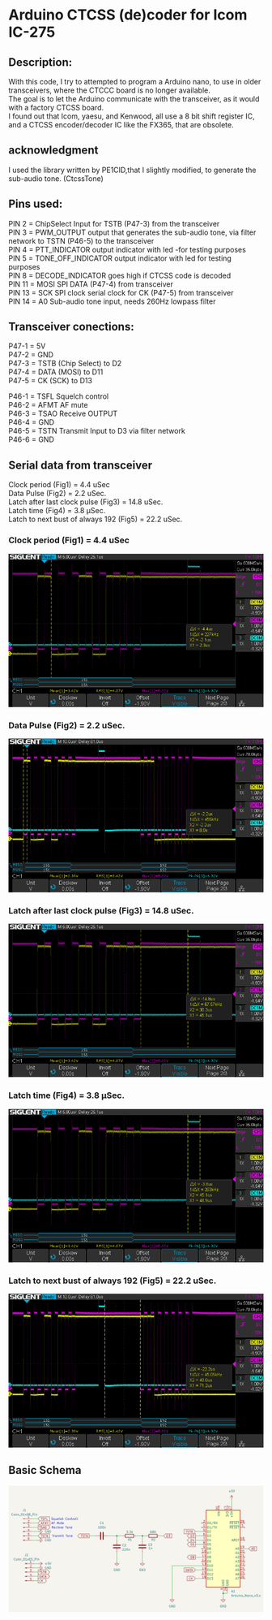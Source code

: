 # Arduino CTCSS (de)coder for Icom IC-275

## Description:
With this code, I try to attempted to program a Arduino nano, to use in older transceivers, where the CTCCC board is no longer available.<br>
The goal is to let the Arduino communicate with the transceiver, as it would with a factory CTCSS board.<br>
I found out that Icom, yaesu, and Kenwood, all use a 8 bit shift register IC, and a CTCSS encoder/decoder IC like the FX365, that are obsolete.</p>
## acknowledgment
I used the library written by PE1CID,that I slightly modified, to generate the sub-audio tone. (CtcssTone)</p>
## Pins used:<br>
PIN 2 = ChipSelect Input for TSTB (P47-3) from the transceiver<br>
PIN 3 = PWM_OUTPUT output that generates the sub-audio tone, via filter network to TSTN (P46-5) to the transceiver<br>
PIN 4 = PTT_INDICATOR output indicator with led -for testing purposes<br>
PIN 5 = TONE_OFF_INDICATOR output indicator with led for testing purposes<br>
PIN 8 = DECODE_INDICATOR goes high if CTCSS code is decoded<br>
PIN 11 = MOSI SPI DATA (P47-4) from transceiver<br>
PIN 13 = SCK SPI clock serial clock for CK (P47-5) from transceiver<br>
PIN 14 = A0 Sub-audio tone input, needs 260Hz lowpass filter<p>
## Transceiver conections:
P47-1 = 5V<br>
P47-2 = GND<br>
P47-3 = TSTB (Chip Select) to D2<br>
P47-4 = DATA (MOSI) to D11<br>
P47-5 = CK (SCK) to D13<p>

P46-1 = TSFL Squelch control<br>
P46-2 = AFMT AF mute<br>
P46-3 = TSAO Receive OUTPUT<br>
P46-4 = GND<br>
P46-5 = TSTN Transmit Input to D3 via filter network<br>
P46-6 = GND<p>
## Serial data from transceiver
Clock period (Fig1) = 4.4 uSec<br>
Data Pulse (Fig2) = 2.2 uSec.<br>
Latch after last clock pulse (Fig3) = 14.8 uSec.<br>
Latch time (Fig4) = 3.8 µSec.<br>
Latch to next bust of always 192 (Fig5) = 22.2 uSec.<p>
### Clock period (Fig1) = 4.4 uSec<br>
<img src="pics/CTCSS_Clock_period1.png" alt="Fig1"><p>

### Data Pulse (Fig2) = 2.2 uSec.<br>
<img src="pics/CTCSS_Data_pulse.png" alt="Fig2"><p>

### Latch after last clock pulse (Fig3) = 14.8 uSec.<br>
<img src="pics/CTCSS_Latch_after_last_clock.png" alt="Fig3"><p>

### Latch time (Fig4) = 3.8 µSec.<br>
<img src="pics/CTCSS_latch_time.png" alt="Fig4"><p>

### Latch to next bust of always 192 (Fig5) = 22.2 uSec.<br>
<img src="pics/CTCSS_latch_to_next_burst.png" alt="Fig5"><p>
## Basic Schema<br>
<img src="pics/CTCSS_Schema.png" alt="Basic Schema"><p>
